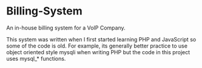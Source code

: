 Billing-System
==============

An in-house billing system for a VoIP Company.

This system was written when I first started learning PHP and JavaScript so some of the code is old.  For example, its generally better practice to use object oriented style mysqli when writing PHP but the code in this project uses mysql_* functions.
